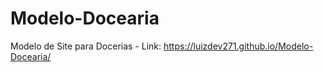 # Modelo-Docearia
 Modelo de Site para Docerias - Link: https://luizdev271.github.io/Modelo-Docearia/
